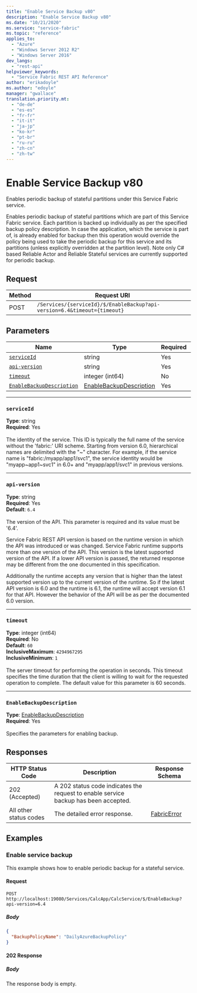 ```yaml
---
title: "Enable Service Backup v80"
description: "Enable Service Backup v80"
ms.date: "10/21/2020"
ms.service: "service-fabric"
ms.topic: "reference"
applies_to: 
  - "Azure"
  - "Windows Server 2012 R2"
  - "Windows Server 2016"
dev_langs: 
  - "rest-api"
helpviewer_keywords: 
  - "Service Fabric REST API Reference"
author: "erikadoyle"
ms.author: "edoyle"
manager: "gwallace"
translation.priority.mt: 
  - "de-de"
  - "es-es"
  - "fr-fr"
  - "it-it"
  - "ja-jp"
  - "ko-kr"
  - "pt-br"
  - "ru-ru"
  - "zh-cn"
  - "zh-tw"
---
```

# Enable Service Backup v80
Enables periodic backup of stateful partitions under this Service Fabric service.

Enables periodic backup of stateful partitions which are part of this Service Fabric service. Each partition is backed up individually as per the specified backup policy description. In case the application, which the service is part of, is already enabled for backup then this operation would override the policy being used to take the periodic backup for this service and its partitions (unless explicitly overridden at the partition level).
Note only C# based Reliable Actor and Reliable Stateful services are currently supported for periodic backup.


## Request
| Method | Request URI |
| ------ | ----------- |
| POST | `/Services/{serviceId}/$/EnableBackup?api-version=6.4&timeout={timeout}` |


## Parameters
| Name | Type | Required | Location |
| --- | --- | --- | --- |
| [`serviceId`](#serviceid) | string | Yes | Path |
| [`api-version`](#api-version) | string | Yes | Query |
| [`timeout`](#timeout) | integer (int64) | No | Query |
| [`EnableBackupDescription`](#enablebackupdescription) | [EnableBackupDescription](sfclient-v80-model-enablebackupdescription.md) | Yes | Body |

____
### `serviceId`
__Type__: string <br/>
__Required__: Yes<br/>
<br/>
The identity of the service. This ID is typically the full name of the service without the 'fabric:' URI scheme.
Starting from version 6.0, hierarchical names are delimited with the "~" character.
For example, if the service name is "fabric:/myapp/app1/svc1", the service identity would be "myapp~app1~svc1" in 6.0+ and "myapp/app1/svc1" in previous versions.


____
### `api-version`
__Type__: string <br/>
__Required__: Yes<br/>
__Default__: `6.4` <br/>
<br/>
The version of the API. This parameter is required and its value must be '6.4'.

Service Fabric REST API version is based on the runtime version in which the API was introduced or was changed. Service Fabric runtime supports more than one version of the API. This version is the latest supported version of the API. If a lower API version is passed, the returned response may be different from the one documented in this specification.

Additionally the runtime accepts any version that is higher than the latest supported version up to the current version of the runtime. So if the latest API version is 6.0 and the runtime is 6.1, the runtime will accept version 6.1 for that API. However the behavior of the API will be as per the documented 6.0 version.


____
### `timeout`
__Type__: integer (int64) <br/>
__Required__: No<br/>
__Default__: `60` <br/>
__InclusiveMaximum__: `4294967295` <br/>
__InclusiveMinimum__: `1` <br/>
<br/>
The server timeout for performing the operation in seconds. This timeout specifies the time duration that the client is willing to wait for the requested operation to complete. The default value for this parameter is 60 seconds.

____
### `EnableBackupDescription`
__Type__: [EnableBackupDescription](sfclient-v80-model-enablebackupdescription.md) <br/>
__Required__: Yes<br/>
<br/>
Specifies the parameters for enabling backup.

## Responses

| HTTP Status Code | Description | Response Schema |
| --- | --- | --- |
| 202 (Accepted) | A 202 status code indicates the request to enable service backup has been accepted.<br/> |  |
| All other status codes | The detailed error response.<br/> | [FabricError](sfclient-v80-model-fabricerror.md) |

## Examples

### Enable service backup

This example shows how to enable periodic backup for a stateful service.

#### Request
```
POST http://localhost:19080/Services/CalcApp/CalcService/$/EnableBackup?api-version=6.4
```

##### Body
```json
{
  "BackupPolicyName": "DailyAzureBackupPolicy"
}
```

#### 202 Response
##### Body
The response body is empty.